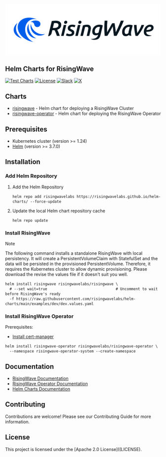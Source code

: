 ![RisingWave](https://raw.githubusercontent.com/risingwavelabs/risingwave/main/.github/RisingWave-logo-light.svg)

Helm Charts for RisingWave
---

[![Test Charts](https://github.com/risingwavelabs/helm-charts/actions/workflows/test.yml/badge.svg)](https://github.com/risingwavelabs/helm-charts/actions/workflows/test.yml)
[![License](https://img.shields.io/badge/License-Apache%202.0-blue.svg)](https://opensource.org/licenses/Apache-2.0)
[![Slack](https://badgen.net/badge/Slack/Join%20RisingWave/0abd59?icon=slack)](https://risingwave.com/slack)
[![X](https://img.shields.io/twitter/follow/risingwavelabs)](https://twitter.com/risingwavelabs)

## Charts

- [risingwave](charts/risingwave/README.md) - Helm chart for deploying a RisingWave Cluster
- [risingwave-operator](charts/risingwave-operator/README.md) - Helm chart for deploying the RisingWave Operator

## Prerequisites

- Kubernetes cluster (version >= 1.24)
- [Helm](https://helm.sh/docs/intro/install/) (version >= 3.7.0)

## Installation

### Add Helm Repository

1. Add the Helm Repository

    ```shell
    helm repo add risingwavelabs https://risingwavelabs.github.io/helm-charts/ --force-update
    ```

2. Update the local Helm chart repository cache

    ```shell
    helm repo update
    ```

### Install RisingWave

>[!NOTE]
> 
> The following command installs a standalone RisingWave with local persistency. It will create a 
> PersistentVolumeClaim with StatefulSet and the data will be persisted in the provisioned PersistentVolume. Therefore, 
> it requires the Kubernetes cluster to allow dynamic provisioning. Please download the revise the values file if it 
> doesn't suit you well.

```shell
helm install risingwave risingwavelabs/risingwave \
  # --set wait=true                               # Uncomment to wait before RisingWave's ready
  -f https://raw.githubusercontent.com/risingwavelabs/helm-charts/main/examples/dev/dev.values.yaml
```

### Install RisingWave Operator

Prerequisites:
- [Install cert-manager](https://cert-manager.io/docs/installation/helm/)

```shell
helm install risingwave-operator risingwavelabs/risingwave-operator \
  --namespace risingwave-operator-system --create-namespace
```

## Documentation

- [RisingWave Documentation](https://github.com/risingwavelabs/risingwave)
- [RisingWave Operator Documentation](https://github.com/risingwavelabs/risingwave-operator)
- [Helm Charts Documentation](docs/README.md)

## Contributing

Contributions are welcome! Please see our Contributing Guide for more information.

## License

This project is licensed under the [Apache 2.0 License]((LICENSE).